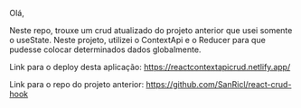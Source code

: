 Olá,

Neste repo, trouxe um crud atualizado do projeto anterior que usei somente o useState. Neste projeto, utilizei o ContextApi e o Reducer para que pudesse colocar determinados dados globalmente. 

Link para o deploy desta aplicação: 
https://reactcontextapicrud.netlify.app/



Link para o repo do projeto anterior:
https://github.com/SanRicl/react-crud-hook